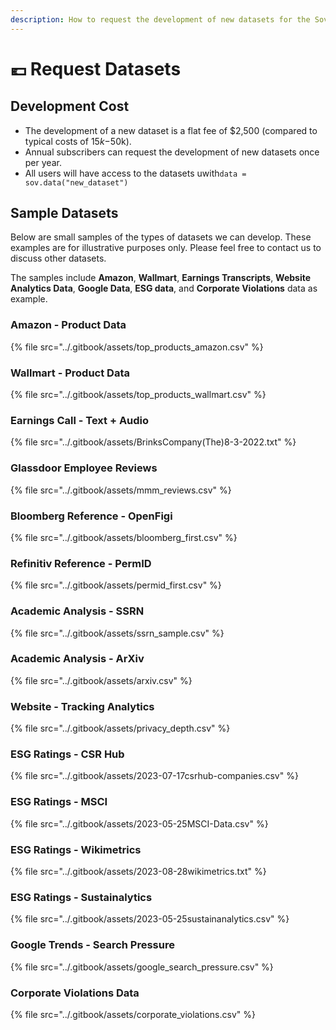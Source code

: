 ```yaml
---
description: How to request the development of new datasets for the SovAI SDK.
---
```


# 💶 Request Datasets

## Development Cost

* The development of a new dataset is a flat fee of $2,500 (compared to typical costs of $15k-$50k).
* Annual subscribers can request the development of new datasets once per year.
* All users will have access to the datasets uwith`data = sov.data("new_dataset")`



## Sample Datasets

Below are small samples of the types of datasets we can develop. These examples are for illustrative purposes only. Please feel free to contact us to discuss other datasets.

The samples include **Amazon**, **Wallmart**, **Earnings Transcripts**, **Website Analytics Data**, **Google Data**, **ESG data**, and **Corporate Violations** data as example.



### Amazon - Product Data

{% file src="../.gitbook/assets/top_products_amazon.csv" %}

### Wallmart - Product Data

{% file src="../.gitbook/assets/top_products_wallmart.csv" %}

### Earnings Call - Text + Audio

{% file src="../.gitbook/assets/BrinksCompany(The)8-3-2022.txt" %}

### **Glassdoor Employee Reviews**

{% file src="../.gitbook/assets/mmm_reviews.csv" %}

### Bloomberg Reference - OpenFigi

{% file src="../.gitbook/assets/bloomberg_first.csv" %}

### Refinitiv Reference - PermID

{% file src="../.gitbook/assets/permid_first.csv" %}

### Academic Analysis - SSRN

{% file src="../.gitbook/assets/ssrn_sample.csv" %}

### Academic Analysis - ArXiv

{% file src="../.gitbook/assets/arxiv.csv" %}

### Website  - Tracking Analytics

{% file src="../.gitbook/assets/privacy_depth.csv" %}

### ESG Ratings - CSR Hub

{% file src="../.gitbook/assets/2023-07-17csrhub-companies.csv" %}

### ESG Ratings - MSCI

{% file src="../.gitbook/assets/2023-05-25MSCI-Data.csv" %}

### ESG Ratings - Wikimetrics

{% file src="../.gitbook/assets/2023-08-28wikimetrics.txt" %}

### ESG Ratings - Sustainalytics

{% file src="../.gitbook/assets/2023-05-25sustainanalytics.csv" %}

### Google Trends - Search Pressure

{% file src="../.gitbook/assets/google_search_pressure.csv" %}

### Corporate Violations Data

{% file src="../.gitbook/assets/corporate_violations.csv" %}

